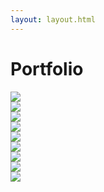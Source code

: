 ```yaml
---
layout: layout.html
---
```


<div class="container">
  <div class="eyebrow"></div>
  <h1>Portfolio</h1>
  <div class="grid grid--3-column photo-gallery">
    <div class="grid__column">
      <a href="/images/portfolio/entry/1.webp" data-fancybox="portfolio" data-caption="Caption #1">
        <img src="/images/portfolio/entry/1.jpg" />
      </a>
    </div>
    <div class="grid__column">
      <a href="/images/portfolio/dining/1.webp" data-fancybox="portfolio" data-caption="Caption #1">
        <img src="/images/portfolio/dining/thumbnail/1.jpg" />
      </a>
    </div>
    <div class="grid__column">
      <a href="/images/portfolio/dining/2.webp" data-fancybox="portfolio" data-caption="Caption #1">
        <img src="/images/portfolio/dining/thumbnail/2.jpg" />
      </a>
    </div>
    <div class="grid__column">
      <a href="/images/portfolio/deck/2.webp" data-fancybox="portfolio" data-caption="Caption #1">
        <img src="/images/portfolio/deck/thumbnail/2.jpg" />
      </a>
    </div>
    <div class="grid__column">
      <a href="/images/portfolio/deck/1.jpg" data-fancybox="portfolio" data-caption="Caption #1">
        <img src="/images/portfolio/deck/thumbnail/1.jpg" />
      </a>
    </div>
    <div class="grid__column">
      <a href="/images/portfolio/bathroom/1.jpg" data-fancybox="portfolio" data-caption="Caption #1">
        <img src="/images/portfolio/bathroom/thumbnail/1.jpg" />
      </a>
    </div>
    <div class="grid__column">
      <a href="/images/portfolio/cubby/1.jpg" data-fancybox="portfolio" data-caption="Caption #1">
        <img src="/images/portfolio/cubby/thumbnail/1.jpg" />
      </a>
    </div>
    <div class="grid__column">
      <a href="/images/portfolio/fireplace/1.jpg" data-fancybox="portfolio" data-caption="Caption #1">
        <img src="/images/portfolio/fireplace/thumbnail/1.jpg" />
      </a>
    </div>
    <div class="grid__column">
      <a href="/images/portfolio/fireplace/2.jpg" data-fancybox="portfolio" data-caption="Caption #1">
        <img src="/images/portfolio/fireplace/thumbnail/2.jpg" />
      </a>
    </div>
  </div>
</div>
